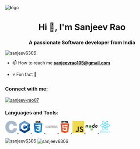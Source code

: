 ![logo](_https://github.com/Sanjeev6306/Sanjeev6306/blob/main/profile.png?raw=true)
<h1 align="center">Hi 👋, I'm Sanjeev Rao</h1>
<h3 align="center">A passionate Software developer from India</h3>

<p align="left"> <img src="https://komarev.com/ghpvc/?username=sanjeev6306&label=Profile%20views&color=0e75b6&style=flat" alt="sanjeev6306" /> </p>

- 📫 How to reach me **sanjeevrao105@gmail.com**

- ⚡ Fun fact **🤔**

<h3 align="left">Connect with me:</h3>
<p align="left">
<a href="https://linkedin.com/in/sanjeev-rao07" target="blank"><img align="center" src="https://raw.githubusercontent.com/rahuldkjain/github-profile-readme-generator/master/src/images/icons/Social/linked-in-alt.svg" alt="sanjeev-rao07" height="30" width="40" /></a>
</p>

<h3 align="left">Languages and Tools:</h3>
<p align="left"> <a href="https://www.cprogramming.com/" target="_blank" rel="noreferrer"> <img src="https://raw.githubusercontent.com/devicons/devicon/master/icons/c/c-original.svg" alt="c" width="40" height="40"/> </a> <a href="https://www.w3schools.com/cpp/" target="_blank" rel="noreferrer"> <img src="https://raw.githubusercontent.com/devicons/devicon/master/icons/cplusplus/cplusplus-original.svg" alt="cplusplus" width="40" height="40"/> </a> <a href="https://www.w3schools.com/css/" target="_blank" rel="noreferrer"> <img src="https://raw.githubusercontent.com/devicons/devicon/master/icons/css3/css3-original-wordmark.svg" alt="css3" width="40" height="40"/> </a> <a href="https://expressjs.com" target="_blank" rel="noreferrer"> <img src="https://raw.githubusercontent.com/devicons/devicon/master/icons/express/express-original-wordmark.svg" alt="express" width="40" height="40"/> </a> <a href="https://www.w3.org/html/" target="_blank" rel="noreferrer"> <img src="https://raw.githubusercontent.com/devicons/devicon/master/icons/html5/html5-original-wordmark.svg" alt="html5" width="40" height="40"/> </a> <a href="https://developer.mozilla.org/en-US/docs/Web/JavaScript" target="_blank" rel="noreferrer"> <img src="https://raw.githubusercontent.com/devicons/devicon/master/icons/javascript/javascript-original.svg" alt="javascript" width="40" height="40"/> </a> <a href="https://nodejs.org" target="_blank" rel="noreferrer"> <img src="https://raw.githubusercontent.com/devicons/devicon/master/icons/nodejs/nodejs-original-wordmark.svg" alt="nodejs" width="40" height="40"/> </a> <a href="https://reactjs.org/" target="_blank" rel="noreferrer"> <img src="https://raw.githubusercontent.com/devicons/devicon/master/icons/react/react-original-wordmark.svg" alt="react" width="40" height="40"/> </a> </p>

<p><img align="left" src="https://github-readme-stats.vercel.app/api/top-langs?username=sanjeev6306&show_icons=true&locale=en&layout=compact" alt="sanjeev6306" /></p>

<p>&nbsp;<img align="center" src="https://github-readme-stats.vercel.app/api?username=sanjeev6306&show_icons=true&locale=en" alt="sanjeev6306" /></p>

